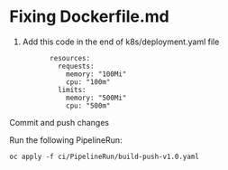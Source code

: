 # Fixing Dockerfile.md


1. Add this code in the end of k8s/deployment.yaml file

```
          resources:
            requests:
              memory: "100Mi"
              cpu: "100m"
            limits:
              memory: "500Mi"
              cpu: "500m"
```

Commit and push changes

Run the following PipelineRun:

```
oc apply -f ci/PipelineRun/build-push-v1.0.yaml 
```

